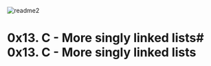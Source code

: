 ![readme2](https://user-images.githubusercontent.com/60374349/77229662-224fb100-6b5d-11ea-89ff-188607b48859.png)

# 0x13. C - More singly linked lists# 0x13. C - More singly linked lists
